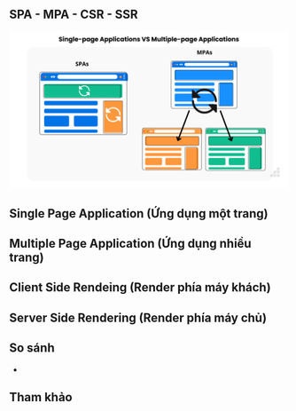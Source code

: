 ## SPA - MPA - CSR - SSR

![](../_images/spa-mpa.png)


## Single Page Application (Ứng dụng một trang)


## Multiple Page Application (Ứng dụng nhiều trang)

## Client Side Rendeỉng (Render phía máy khách)

## Server Side Rendering (Render phía máy chủ)


## So sánh
- 

## Tham khảo
